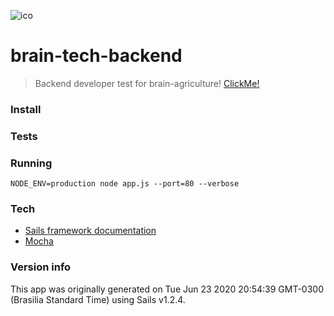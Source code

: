 ![ico](https://www.brain.agr.br/images/logo.png)

# brain-tech-backend

> Backend developer test for brain-agriculture! <a href="https://github.com/brain-agriculture/trabalhe-conosco" target="_blank">ClickMe!</a>

### Install


### Tests

### Running

`NODE_ENV=production node app.js --port=80 --verbose`


### Tech

+ [Sails framework documentation](https://sailsjs.com/get-started)
+ [Mocha](https://sailsjs.com/get-started)


### Version info

This app was originally generated on Tue Jun 23 2020 20:54:39 GMT-0300 (Brasilia Standard Time) using Sails v1.2.4.
